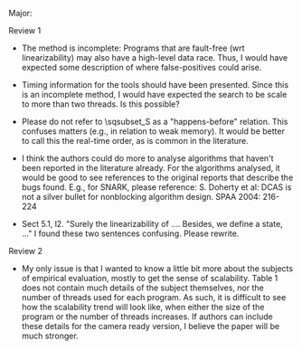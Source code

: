 Major:

Review 1
- The method is incomplete: Programs that are fault-free (wrt linearizability) may also have a high-level data race. Thus, I would have expected some description of where false-positives could arise.

- Timing information for the tools should have been presented. Since this is an incomplete method, I would have expected the search to be scale to more than two threads. Is this possible?


- Please do not refer to \sqsubset_S as a "happens-before" relation. This confuses matters (e.g., in relation to weak memory). It would be better to call this the real-time order, as is common in the literature.


- I think the authors could do more to analyse algorithms that haven't been reported in the literature already. For the algorithms analysed, it would be good to see references to the original reports that describe the bugs found. E.g., for SNARK, please reference:
S. Doherty et al: DCAS is not a silver bullet for nonblocking algorithm design. SPAA 2004: 216-224

- Sect 5.1, l2. "Surely the linearizability of .... Besides, we define a state, ..." I found these two sentences confusing. Please rewrite.


Review 2

- My only issue is that I wanted to know a little bit more about the subjects of empirical evaluation, mostly to get the sense of scalability. Table 1 does not contain much details of the subject themselves, nor the number of threads used for each program. As such, it is difficult to see how the scalability trend will look like, when either the size of the program or the number of threads increases. If authors can include these details for the camera ready version, I believe the paper will be much stronger.


